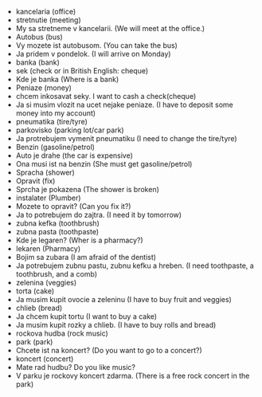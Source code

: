 * kancelaria (office)
* stretnutie (meeting)
* My sa stretneme v kancelarii. (We will meet at the office.)
* Autobus (bus) 
* Vy mozete ist autobusom. (You can take the bus)
* Ja pridem v pondelok. (I will arrive on Monday)
* banka (bank)
* sek (check or in British English: cheque)
* Kde je banka (Where is a bank)
* Peniaze (money)
* chcem inkosavat seky. I want to cash a check(cheque)
* Ja si musim vlozit na ucet nejake peniaze. (I have to deposit some money into my account)
* pneumatika (tire/tyre)
* parkovisko (parking lot/car park)
* Ja protrebujem vymenit pneumatiku (I need to change the tire/tyre)
* Benzin (gasoline/petrol)
* Auto je drahe (the car is expensive)
* Ona musi ist na benzin (She must get gasoline/petrol)
* Spracha (shower)
* Opravit (fix)
* Sprcha je pokazena (The shower is broken)
* instalater (Plumber)
* Mozete to opravit? (Can you fix it?)
* Ja to potrebujem do zajtra. (I need it by tomorrow)
* zubna kefka (toothbrush)
* zubna pasta (toothpaste)
* Kde je legaren? (Wher is a pharmacy?)
* lekaren (Pharmacy)
* Bojim sa zubara (I am afraid of the dentist)
* Ja potrebujem zubnu pastu, zubnu kefku a hreben. (I need toothpaste, a toothbrush, and a comb)
* zelenina (veggies)
* torta (cake)
* Ja musim kupit ovocie a zeleninu (I have to buy fruit and veggies)
* chlieb (bread)
* Ja chcem kupit tortu (I want to buy a cake)
* Ja musim kupit rozky a chlieb. (I have to buy rolls and bread)
* rockova hudba (rock music)
* park (park)
* Chcete ist na koncert? (Do you want to go to a concert?) 
* koncert (concert)
* Mate rad hudbu? Do you like music?
* V parku je rockovy koncert zdarma. (There is a free rock concert in the park)
